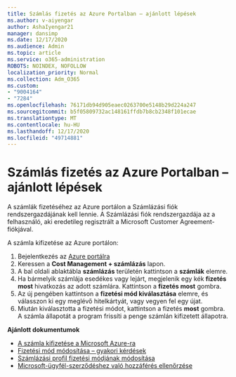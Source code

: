 ```yaml
---
title: Számlás fizetés az Azure Portalban – ajánlott lépések
ms.author: v-aiyengar
author: AshaIyengar21
manager: dansimp
ms.date: 12/17/2020
ms.audience: Admin
ms.topic: article
ms.service: o365-administration
ROBOTS: NOINDEX, NOFOLLOW
localization_priority: Normal
ms.collection: Adm_O365
ms.custom:
- "9004164"
- "7284"
ms.openlocfilehash: 76171db94d905eaec0263700e5148b29d224a247
ms.sourcegitcommit: b5f05809732ac148161ffdb7b8cb2348f101ecae
ms.translationtype: MT
ms.contentlocale: hu-HU
ms.lasthandoff: 12/17/2020
ms.locfileid: "49714881"
---
```

# <a name="pay-invoice-in-azure-portal---recommended-steps"></a>Számlás fizetés az Azure Portalban – ajánlott lépések

A számlák fizetéséhez az Azure portálon a Számlázási fiók rendszergazdájának kell lennie. A Számlázási fiók rendszergazdája az a felhasználó, aki eredetileg regisztrált a Microsoft Customer Agreement-fiókjával. 

A számla kifizetése az Azure portálon: 

1. Bejelentkezés az [Azure portálra](https://portal.azure.com/)
1. Keressen a **Cost Management + számlázás** lapon.
1. A bal oldali ablaktábla **számlázás** területén kattintson a **számlák** elemre.
1. Ha bármelyik számlája esedékes vagy lejárt, megjelenik egy kék **fizetés most** hivatkozás az adott számlára. Kattintson a **fizetés most** gombra.
1. Az új pengében kattintson a **fizetési mód kiválasztása** elemre, és válasszon ki egy meglévő hitelkártyát, vagy vegyen fel egy újat.
1. Miután kiválasztotta a fizetési módot, kattintson a fizetés **most** gombra.
A számla állapotát a program frissíti a penge számlán kifizetett állapotra.

**Ajánlott dokumentumok**

- [A számla kifizetése a Microsoft Azure-ra](https://docs.microsoft.com/azure/cost-management-billing/understand/pay-bill)
- [Fizetési mód módosítása – gyakori kérdések](https://docs.microsoft.com/azure/billing/billing-how-to-change-credit-card?WT.mc_id=Portal-Microsoft_Azure_Support#frequently-asked-questions)
- [Számlázási profil fizetési módjának módosítása](https://docs.microsoft.com/azure/cost-management-billing/manage/change-credit-card?WT.mc_id=Portal-Microsoft_Azure_Support#manage-credit-cards-for-a-microsoft-customer-agreement)
- [Microsoft-ügyfél-szerződéshez való hozzáférés ellenőrzése](https://docs.microsoft.com/azure/cost-management-billing/manage/change-credit-card?WT.mc_id=Portal-Microsoft_Azure_Support%22%20%5Cl%20%22manage-credit-cards-for-a-microsoft-customer-agreement%22%20%5Ct%20%22_blank#check-the-type-of-your-account)